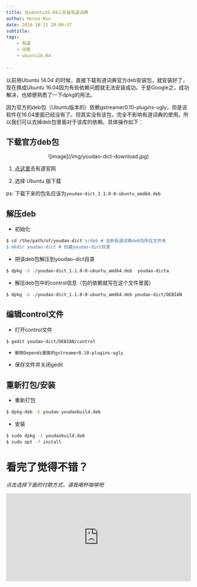 ```yaml
---
title: 在ubuntu16.04上安装有道词典
author: Hosea Hsu
date: 2016-10-11 20:00:37
subtitle:
tags:
    - 有道
    - 词典
    - ubuntu16.04

---
```


以前用Ubuntu 14.04 的时候，直接下载有道词典官方deb安装包，就安装好了，现在换成Ubuntu 16.04因为有些依赖问题就无法安装成功。于是Google之，成功解决，也顺便熟悉了一下dpkg的用法。

因为官方的deb包（Ubuntu版本的）依赖gstreamer0.10-plugins-ugly，但是该软件在16.04里面已经没有了。但其实没有该包，完全不影响有道词典的使用。所以我们可以去掉deb包里面对于该库的依赖。具体操作如下：

## 下载官方deb包


 <div align=center>
![image](/img/youdao-dict-download.jpg)
</div>

1. [点这里](http://cidian.youdao.com/index-linux.html)去有道官网

2. 选择 Ubuntu 版下载

ps: 下载下来的包名应该为`youdao-dict_1.1.0-0-ubuntu_amd64.deb`

## 解压deb

- 初始化

```bash
$ cd /the/path/of/youdao-dict's/deb # 去到有道词典deb包所在文件夹
$ mkdir youdao-dict # 创建youdao-dict目录
```

- 把该deb包解压到youdao-dict目录

```bash
$ dpkg -X ./youdao-dict_1.1.0-0-ubuntu_amd64.deb  youdao-dicta
```


- 解压deb包中的control信息（包的依赖就写在这个文件里面）

```bash
$ dpkg -e ./youdao-dict_1.1.0-0-ubuntu_amd64.deb youdao-dict/DEBIAN
```

## 编辑control文件

- 打开control文件

```bash
$ gedit youdao-dict/DEBIAN/control
```

- `删除Depends里面的gstreamer0.10-plugins-ugly`

- 保存文件并关闭gedit

## 重新打包/安装

- 重新打包
```bash
$ dpkg-deb -b youdao youdaobuild.deb
```

- 安装
```bash
$ sudo dpkg -i youdaobuild.deb
$ sudo apt -f install
```



# 看完了觉得不错？
*点击选择下面的付款方式，请我喝杯咖啡吧*
<iframe src="http://hosea.xyz/donate2me/?item=easy-select-style" style="overflow-x:hidden;overflow-y:hidden; border:0xp none #fff; min-height:240px; width:100%;"  frameborder="0" scrolling="no"></iframe>
